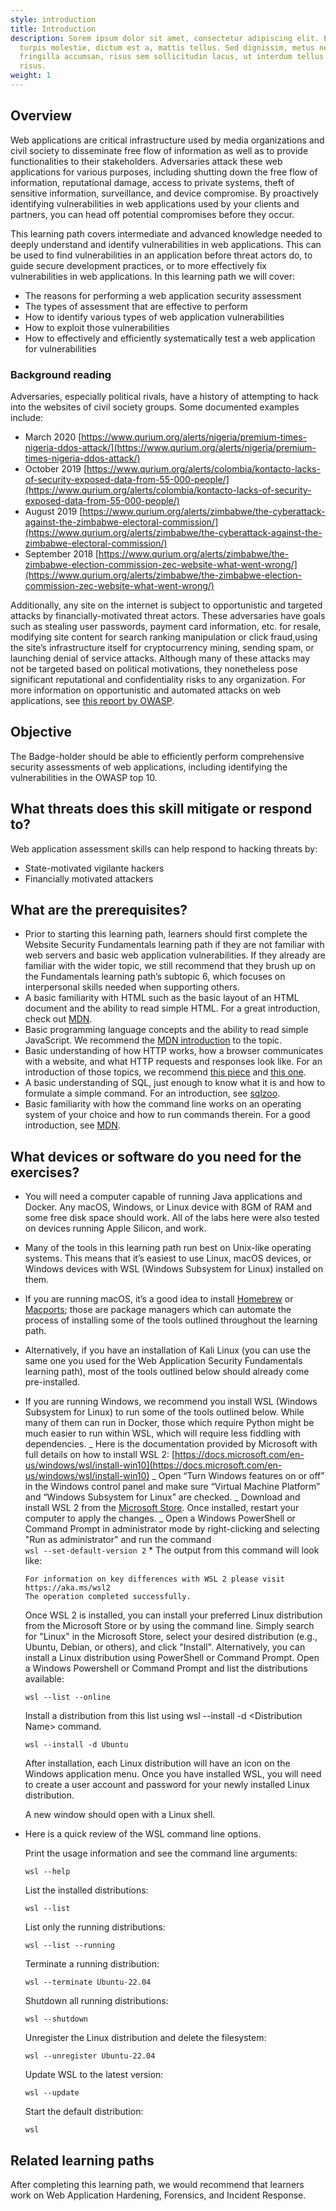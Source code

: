 ```yaml
---
style: introduction
title: Introduction
description: Sorem ipsum dolor sit amet, consectetur adipiscing elit. Etiam eu
  turpis molestie, dictum est a, mattis tellus. Sed dignissim, metus nec
  fringilla accumsan, risus sem sollicitudin lacus, ut interdum tellus elit sed
  risus.
weight: 1
---
```


## Overview

Web applications are critical infrastructure used by media organizations and civil society to disseminate free flow of information as well as to provide functionalities to their stakeholders. Adversaries attack these web applications for various purposes, including shutting down the free flow of information, reputational damage, access to private systems, theft of sensitive information, surveillance, and device compromise. By proactively identifying vulnerabilities in web applications used by your clients and partners, you can head off potential compromises before they occur.

This learning path covers intermediate and advanced knowledge needed to deeply understand and identify vulnerabilities in web applications. This can be used to find vulnerabilities in an application before threat actors do, to guide secure development practices, or to more effectively fix vulnerabilities in web applications. In this learning path we will cover:

- The reasons for performing a web application security assessment
- The types of assessment that are effective to perform
- How to identify various types of web application vulnerabilities
- How to exploit those vulnerabilities
- How to effectively and efficiently systematically test a web application for vulnerabilities

### Background reading

Adversaries, especially political rivals, have a history of attempting to hack into the websites of civil society groups. Some documented examples include:

- March 2020 [https://www.qurium.org/alerts/nigeria/premium-times-nigeria-ddos-attack/](https://www.qurium.org/alerts/nigeria/premium-times-nigeria-ddos-attack/)
- October 2019 [https://www.qurium.org/alerts/colombia/kontacto-lacks-of-security-exposed-data-from-55-000-people/](https://www.qurium.org/alerts/colombia/kontacto-lacks-of-security-exposed-data-from-55-000-people/)
- August 2019 [https://www.qurium.org/alerts/zimbabwe/the-cyberattack-against-the-zimbabwe-electoral-commission/](https://www.qurium.org/alerts/zimbabwe/the-cyberattack-against-the-zimbabwe-electoral-commission/)
- September 2018 [https://www.qurium.org/alerts/zimbabwe/the-zimbabwe-election-commission-zec-website-what-went-wrong/](https://www.qurium.org/alerts/zimbabwe/the-zimbabwe-election-commission-zec-website-what-went-wrong/)

Additionally, any site on the internet is subject to opportunistic and targeted attacks by financially-motivated threat actors. These adversaries have goals such as stealing user passwords, payment card information, etc. for resale, modifying site content for search ranking manipulation or click fraud,using the site’s infrastructure itself for cryptocurrency mining, sending spam, or launching denial of service attacks. Although many of these attacks may not be targeted based on political motivations, they nonetheless pose significant reputational and confidentiality risks to any organization. For more information on opportunistic and automated attacks on web applications, see [this report by OWASP](https://owasp.org/www-project-automated-threats-to-web-applications/).

## Objective

The Badge-holder should be able to efficiently perform comprehensive security assessments of web applications, including identifying the vulnerabilities in the OWASP top 10.

## What threats does this skill mitigate or respond to?

Web application assessment skills can help respond to hacking threats by:

- State-motivated vigilante hackers
- Financially motivated attackers

## What are the prerequisites?

- Prior to starting this learning path, learners should first complete the Website Security Fundamentals learning path if they are not familiar with web servers and basic web application vulnerabilities. If they already are familiar with the wider topic, we still recommend that they brush up on the Fundamentals learning path’s subtopic 6, which focuses on interpersonal skills needed when supporting others.
- A basic familiarity with HTML such as the basic layout of an HTML document and the ability to read simple HTML. For a great introduction, check out [MDN](https://developer.mozilla.org/en-US/docs/Learn).
- Basic programming language concepts and the ability to read simple JavaScript. We recommend the [MDN introduction](https://developer.mozilla.org/en-US/docs/Learn/JavaScript) to the topic.
- Basic understanding of how HTTP works, how a browser communicates with a website, and what HTTP requests and responses look like. For an introduction of those topics, we recommend [this piece](https://www.cloudflare.com/learning/ddos/glossary/hypertext-transfer-protocol-http/) and [this one](https://developer.mozilla.org/en-US/docs/Learn/Forms/Sending_and_retrieving_form_data).
- A basic understanding of SQL, just enough to know what it is and how to formulate a simple command. For an introduction, see [sqlzoo](https://sqlzoo.net/wiki/SQL_Tutorial).
- Basic familiarity with how the command line works on an operating system of your choice and how to run commands therein. For a good introduction, see [MDN](https://developer.mozilla.org/en-US/docs/Learn/Tools_and_testing/Understanding_client-side_tools/Command_line).

## What devices or software do you need for the exercises?

- You will need a computer capable of running Java applications and Docker. Any macOS, Windows, or Linux device with 8GM of RAM and some free disk space should work. All of the labs here were also tested on devices running Apple Silicon, and work.
- Many of the tools in this learning path run best on Unix-like operating systems. This means that it’s easiest to use Linux, macOS devices, or Windows devices with WSL (Windows Subsystem for Linux) installed on them.
- If you are running macOS, it’s a good idea to install [Homebrew](https://brew.sh/) or [Macports](https://www.macports.org/); those are package managers which can automate the process of installing some of the tools outlined throughout the learning path.
- Alternatively, if you have an installation of Kali Linux (you can use the same one you used for the Web Application Security Fundamentals learning path), most of the tools outlined below should already come pre-installed.
- If you are running Windows, we recommend you install WSL (Windows Subsystem for Linux) to run some of the tools outlined below. While many of them can run in Docker, those which require Python might be much easier to run within WSL, which will require less fiddling with dependencies.
  _ Here is the documentation provided by Microsoft with full details on how to install WSL 2: [https://docs.microsoft.com/en-us/windows/wsl/install-win10](https://docs.microsoft.com/en-us/windows/wsl/install-win10)
  _ Open “Turn Windows features on or off” in the Windows control panel and make sure “Virtual Machine Platform” and “Windows Subsystem for Linux” are checked.
  _ Download and install WSL 2 from the [Microsoft Store](https://apps.microsoft.com/store/detail/windows-subsystem-for-linux-preview/9P9TQF7MRM4R). Once installed, restart your computer to apply the changes.
  _ Open a Windows PowerShell or Command Prompt in administrator mode by right-clicking and selecting "Run as administrator" and run the command \
  `wsl --set-default-version 2` \* The output from this command will look like:

  ```
  For information on key differences with WSL 2 please visit https://aka.ms/wsl2
  The operation completed successfully.
  ```

  Once WSL 2 is installed, you can install your preferred Linux distribution from the Microsoft Store or by using the command line. Simply search for "Linux" in the Microsoft Store, select your desired distribution (e.g., Ubuntu, Debian, or others), and click "Install". Alternatively, you can install a Linux distribution using PowerShell or Command Prompt. Open a Windows Powershell or Command Prompt and list the distributions available:

  ```
  wsl --list --online
  ```
  Install a distribution from this list using wsl --install -d &lt;Distribution Name> command.

  ```
  wsl --install -d Ubuntu
  ```
  After installation, each Linux distribution will have an icon on the Windows application menu. Once you have installed WSL, you will need to create a user account and password for your newly installed Linux distribution.

  A new window should open with a Linux shell.

- Here is a quick review of the WSL command line options.

  Print the usage information and see the command line arguments:

  ```
  wsl --help
  ```
  List the installed distributions:

  ```
  wsl --list
  ```

  List only the running distributions:

  ```
  wsl --list --running
  ```
  Terminate a running distribution:

  ```
  wsl --terminate Ubuntu-22.04
  ```

  Shutdown all running distributions:

  ```
  wsl --shutdown
  ```

  Unregister the Linux distribution and delete the filesystem:

  ```
  wsl --unregister Ubuntu-22.04
  ```

  Update WSL to the latest version:

  ```
  wsl --update
  ```
  Start the default distribution:

  ```
  wsl

## Related learning paths

After completing this learning path, we would recommend that learners work on Web Application Hardening, Forensics, and Incident Response.
